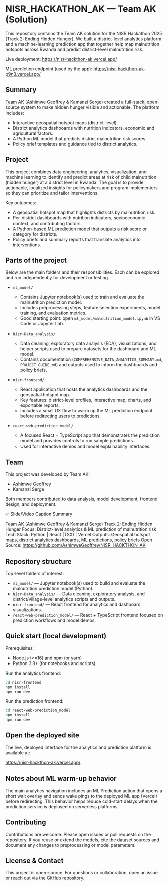 # NISR_HACKATHON_AK — Team AK (Solution)

This repository contains the Team AK solution for the NISR Hackathon 2025 (Track 2: Ending Hidden Hunger). We built a district-level analytics platform and a machine-learning prediction app that together help map malnutrition hotspots across Rwanda and predict district-level malnutrition risk.

Live deployment: https://nisr-hackthon-ak.vercel.app/

ML prediction endpoint (used by the app): https://nisr-hackthon-ak-p9n3.vercel.app/

## Summary

Team AK (Ashimwe Geoffrey & Kamanzi Serge) created a full-stack, open-source system to make hidden hunger visible and actionable. The platform includes:

- Interactive geospatial hotspot maps (district-level).
- District analytics dashboards with nutrition indicators, economic and agricultural factors.
- A Python ML model that predicts district malnutrition risk scores.
- Policy brief templates and guidance tied to district analytics.

## Project

This project combines data engineering, analytics, visualization, and machine learning to identify and predict areas at risk of child malnutrition (hidden hunger) at a district level in Rwanda. The goal is to provide actionable, localized insights for policymakers and program implementers so they can prioritize and tailor interventions.

Key outcomes:

- A geospatial hotspot map that highlights districts by malnutrition risk.
- Per-district dashboards with nutrition indicators, socioeconomic context, and contributing factors.
- A Python-based ML prediction model that outputs a risk score or category for districts.
- Policy briefs and summary reports that translate analytics into interventions.

## Parts of the project

Below are the main folders and their responsibilities. Each can be explored and run independently for development or testing.

- `ml_model/`

  - Contains Jupyter notebook(s) used to train and evaluate the malnutrition prediction model.
  - Includes preprocessing steps, feature selection experiments, model training, and evaluation metrics.
  - Good starting point: open `ml_model/malnutrition_model.ipynb` in VS Code or Jupyter Lab.

- `Nisr-Data_analysis/`

  - Data cleaning, exploratory data analysis (EDA), visualizations, and helper scripts used to prepare datasets for the dashboard and ML model.
  - Contains documentation (`COMPREHENSIVE_DATA_ANALYTICS_SUMMARY.md`, `PROJECT_GUIDE.md`) and outputs used to inform the dashboards and policy briefs.

- `nisr-frontend/`

  - React application that hosts the analytics dashboards and the geospatial hotspot map.
  - Key features: district-level profiles, interactive map, charts, and exportable reports.
  - Includes a small UX flow to warm up the ML prediction endpoint before redirecting users to predictions.

- `react-web-prediction_model/`
  - A focused React + TypeScript app that demonstrates the prediction model and provides controls to run sample predictions.
  - Used for interactive demos and model explainability interfaces.

## Team

This project was developed by Team AK:

- Ashimwe Geoffrey
- Kamanzi Serge

Both members contributed to data analysis, model development, frontend design, and deployment.

✅ Slide/Video Caption Summary

Team AK (Ashimwe Geoffrey & Kamanzi Serge)
Track 2: Ending Hidden Hunger
Focus: District-level analytics & ML prediction of malnutrition risk
Tech Stack: Python | React (TSX) | Vercel
Outputs: Geospatial hotspot maps, district analytics dashboards, ML predictions, policy briefs
Open Source: https://github.com/AshimweGeoffrey/NISR_HACKTHON_AK

## Repository structure

Top-level folders of interest:

- `ml_model/` — Jupyter notebook(s) used to build and evaluate the malnutrition prediction model (Python).
- `Nisr-Data_analysis/` — Data cleaning, exploratory analysis, and district/village-level analytics scripts and outputs.
- `nisr-frontend/` — React frontend for analytics and dashboard visualizations.
- `react-web-prediction_model/` — React + TypeScript frontend focused on prediction workflows and model demos.

## Quick start (local development)

Prerequisites:

- Node.js (>=16) and npm (or yarn)
- Python 3.8+ (for notebooks and scripts)

Run the analytics frontend:

```bash
cd nisr-frontend
npm install
npm run dev
```

Run the prediction frontend:

```bash
cd react-web-prediction_model
npm install
npm run dev
```

## Open the deployed site

The live, deployed interface for the analytics and prediction platform is available at:

https://nisr-hackthon-ak.vercel.app/

## Notes about ML warm-up behavior

The main analytics navigation includes an ML Prediction action that opens a short wait overlay and sends wake pings to the deployed ML app (Vercel) before redirecting. This behavior helps reduce cold-start delays when the prediction service is deployed on serverless platforms.

## Contributing

Contributions are welcome. Please open issues or pull requests on the repository. If you reuse or extend the models, cite the dataset sources and document any changes to preprocessing or model parameters.

## License & Contact

This project is open-source. For questions or collaboration, open an issue or reach out via the GitHub repository.
